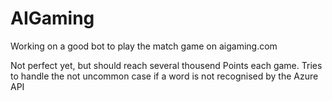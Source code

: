 # AIGaming
Working on a good bot to play the match game on aigaming.com

Not perfect yet, but should reach several thousend Points each game. 
Tries to handle the not uncommon case if a word is not recognised by the Azure API
